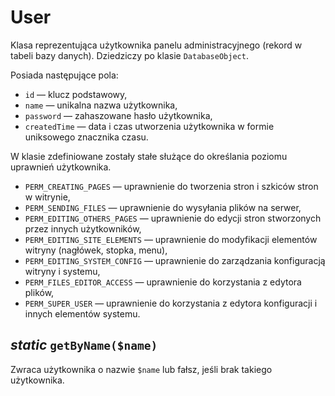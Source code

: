 User
===

Klasa reprezentująca użytkownika panelu administracyjnego (rekord w tabeli bazy danych). Dziedziczy po klasie `DatabaseObject`.

Posiada następujące pola:

- `id` — klucz podstawowy,
- `name` — unikalna nazwa użytkownika,
- `password` — zahaszowane hasło użytkownika,
- `createdTime` — data i czas utworzenia użytkownika w formie uniksowego znacznika czasu.

W klasie zdefiniowane zostały stałe służące do określania poziomu uprawnień użytkownika.

- `PERM_CREATING_PAGES` — uprawnienie do tworzenia stron i szkiców stron w witrynie,
- `PERM_SENDING_FILES` — uprawnienie do wysyłania plików na serwer,
- `PERM_EDITING_OTHERS_PAGES` — uprawnienie do edycji stron stworzonych przez innych użytkowników,
- `PERM_EDITING_SITE_ELEMENTS` — uprawnienie do modyfikacji elementów witryny (nagłówek, stopka, menu),
- `PERM_EDITING_SYSTEM_CONFIG` — uprawnienie do zarządzania konfiguracją witryny i systemu,
- `PERM_FILES_EDITOR_ACCESS` — uprawnienie do korzystania z edytora plików,
- `PERM_SUPER_USER` — uprawnienie do korzystania z edytora konfiguracji i innych elementów systemu.

## *static* `getByName($name)`

Zwraca użytkownika o nazwie `$name` lub fałsz, jeśli brak takiego użytkownika.